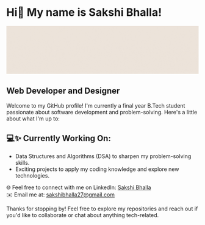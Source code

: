 # Hi👋 My name is Sakshi Bhalla!
![Welcome Banner](./assets/Beige%20Simple%20Elegant%20Personal%20LinkedIn%20Banner.gif)



## Web Developer and Designer

Welcome to my GitHub profile! I'm currently a final year B.Tech student passionate about software development and problem-solving. Here's a little about what I'm up to:

## 💻✨ Currently Working On:
- Data Structures and Algorithms (DSA) to sharpen my problem-solving skills.
- Exciting projects to apply my coding knowledge and explore new technologies.<br>


🌐  Feel free to connect with me on LinkedIn: [Sakshi Bhalla](https://www.linkedin.com/in/sakshibhalla0/) <br>
✉️  Email me at: sakshibhalla27@gmail.com

Thanks for stopping by! Feel free to explore my repositories and reach out if you'd like to collaborate or chat about anything tech-related.


<!--
**SakshiBhalla77/SakshiBhalla77** is a ✨ _special_ ✨ repository because its `README.md` (this file) appears on your GitHub profile.

Here are some ideas to get you started:

- 🔭 I’m currently working on ...
- 🌱 I’m currently learning ...
- 👯 I’m looking to collaborate on ...
- 🤔 I’m looking for help with ...
- 💬 Ask me about ...
- 📫 How to reach me: ...
- 😄 Pronouns: ...
- ⚡ Fun fact: ...
-->
